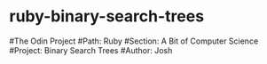 # ruby-binary-search-trees
#The Odin Project
#Path: Ruby
#Section: A Bit of Computer Science 
#Project: Binary Search Trees 
#Author: Josh
